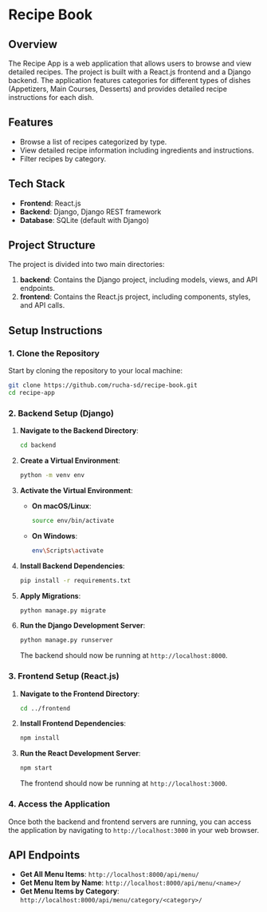 
# Recipe Book

## Overview

The Recipe App is a web application that allows users to browse and view detailed recipes. The project is built with a React.js frontend and a Django backend. The application features categories for different types of dishes (Appetizers, Main Courses, Desserts) and provides detailed recipe instructions for each dish.

## Features

- Browse a list of recipes categorized by type.
- View detailed recipe information including ingredients and instructions.
- Filter recipes by category.

## Tech Stack

- **Frontend**: React.js
- **Backend**: Django, Django REST framework
- **Database**: SQLite (default with Django)

## Project Structure

The project is divided into two main directories:

1. **backend**: Contains the Django project, including models, views, and API endpoints.
2. **frontend**: Contains the React.js project, including components, styles, and API calls.

## Setup Instructions

### 1. Clone the Repository

Start by cloning the repository to your local machine:

```bash
git clone https://github.com/rucha-sd/recipe-book.git
cd recipe-app
```

### 2. Backend Setup (Django)

1. **Navigate to the Backend Directory**:

   ```bash
   cd backend
   ```

2. **Create a Virtual Environment**:

   ```bash
   python -m venv env
   ```

3. **Activate the Virtual Environment**:

   - **On macOS/Linux**:
     ```bash
     source env/bin/activate
     ```
   - **On Windows**:
     ```bash
     env\Scripts\activate
     ```

4. **Install Backend Dependencies**:

   ```bash
   pip install -r requirements.txt
   ```

5. **Apply Migrations**:

   ```bash
   python manage.py migrate
   ```

6. **Run the Django Development Server**:

   ```bash
   python manage.py runserver
   ```

   The backend should now be running at `http://localhost:8000`.

### 3. Frontend Setup (React.js)

1. **Navigate to the Frontend Directory**:

   ```bash
   cd ../frontend
   ```

2. **Install Frontend Dependencies**:

   ```bash
   npm install
   ```

3. **Run the React Development Server**:

   ```bash
   npm start
   ```

   The frontend should now be running at `http://localhost:3000`.

### 4. Access the Application

Once both the backend and frontend servers are running, you can access the application by navigating to `http://localhost:3000` in your web browser.

## API Endpoints

- **Get All Menu Items**: `http://localhost:8000/api/menu/`
- **Get Menu Item by Name**: `http://localhost:8000/api/menu/<name>/`
- **Get Menu Items by Category**: `http://localhost:8000/api/menu/category/<category>/`

